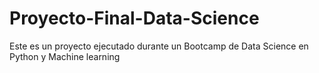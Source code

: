 # Proyecto-Final-Data-Science
Este es un proyecto ejecutado durante un Bootcamp de Data Science en Python y Machine learning
